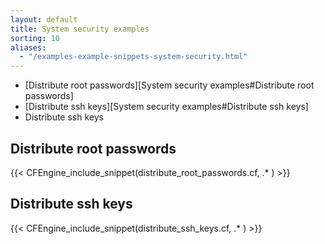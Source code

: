 ```yaml
---
layout: default
title: System security examples
sorting: 10
aliases:
  - "/examples-example-snippets-system-security.html"
---
```


- [Distribute root passwords][System security examples#Distribute root passwords]
- [Distribute ssh keys][System security examples#Distribute ssh keys]
- Distribute ssh keys

## Distribute root passwords

{{< CFEngine_include_snippet(distribute_root_passwords.cf, .* ) >}}

## Distribute ssh keys

{{< CFEngine_include_snippet(distribute_ssh_keys.cf, .* ) >}}
